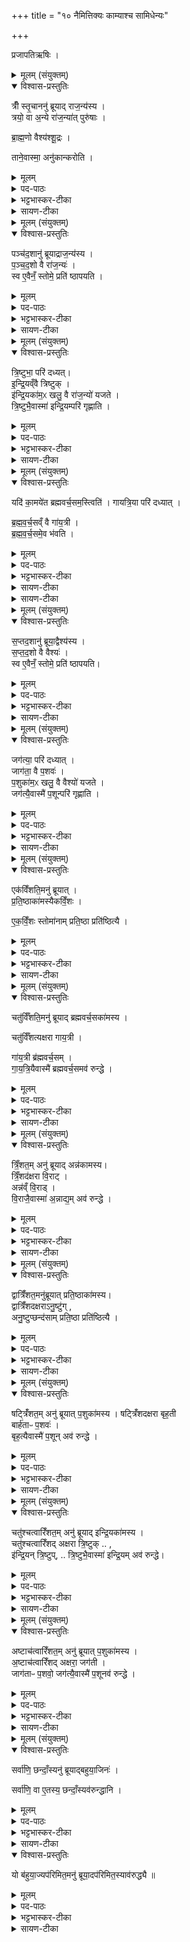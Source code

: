 +++
title = "१० नैमित्तिक्यः काम्याश्च सामिधेन्यः"

+++

प्रजापतिऋषिः ।


<details><summary>मूलम् (संयुक्तम्)</summary>

त्रीँ स्तृ॒चाननु॑ ब्रूयाद्राज॒न्य॑स्य॒ त्रयो॒ वा अ॒न्ये रा॑ज॒न्या॑त्पुरु॑षा ब्राह्म॒णो वैश्य॑श्शू॒द्रस्ताने॒वास्मा॒ अनु॑कान्करोति
</details>

<details open><summary>विश्वास-प्रस्तुतिः</summary>

त्रीँ स्तृ॒चाननु॑ ब्रूयाद् राज॒न्य॑स्य ।  
त्रयो॒ वा अ॒न्ये रा॑ज॒न्या॑त् पुरु॑षाः ।  

ब्रा॒ह्म॒णो वैश्य॑श्शू॒द्रः ।

ताने॒वास्मा॒ अनु॑कान्करोति ।  
</details>

<details><summary>मूलम्</summary>

त्रीँ स्तृ॒चाननु॑ ब्रूयाद् राज॒न्य॑स्य ।  

त्रयो॒ वा अ॒न्ये  रा॑ज॒न्या॑त्  पुरु॑षाः।  

ब्रा॒ह्म॒णो वैश्य॑श्शू॒द्रः ।

ताने॒वास्मा॒ अनु॑कान्करोति ।  
</details>


<details><summary>पद-पाठः</summary>

त्रीन् । तृ॒चान् । अन्विति॑ । ब्रू॒या॒त् । रा॒ज॒न्य॑स्य ।  

त्रयः॑ । वै । अ॒न्ये । रा॒ज॒न्या॑त् । पुरु॑षाः ।   

ब्रा॒ह्म॒णः । वैश्यः॑ । शू॒द्रः ।   

तान् । ए॒व । अ॒स्मै॒ । अनु॑का॒नित्यनु॑-का॒न् । क॒रो॒ति॒ ।
</details>

<details><summary>भट्टभास्कर-टीका</summary>

1पुनरपि सामिधेनीरेवाधिकृत्योच्यते - **त्रींस्तृचानिति ॥** 
नवेत्यवचनादावृत्तौ एव नवर्चः । आद्यास्तिस्रः तिसृभिरुक्ता इत्येके । त्रित्वान्वयात् ब्राह्मणादीन् अस्यानुकान् कमितॄन् करोति । 'अनुकाभिक' इति निपात्यते ॥
</details>

<details><summary>सायण-टीका</summary>

तत्र राजन्यं निमित्तीकृत्य विधत्ते-   **त्री ँ स्तृचानिति।**  
प्र वो वाजा इत्येका त्रिरावृत्तत्वात् ( त्ता)।   
अग्न आयाहीत्येकस्तृचः। त्वं वरुण इत्येका परिधानीया त्रिरावृत्ता। एवं त्रयस्तृचाः।  
तेन तृचानां त्रित्वेन राजन्यव्यतिरिक्तान्ब्राह्मणादींस्त्रीन्वर्णान्राजन्यस्यानुकूलान्करोति।
</details>

<details><summary>मूलम् (संयुक्तम्)</summary>

पञ्च॑द॒शानु॑ ब्रूयाद्राज॒न्य॑स्य पञ्चद॒शो वै रा॑ज॒न्य॑स्स्व ए॒वैनँ॒ स्तोमे॒ प्रति॑ ष्ठापयति
</details>

<details open><summary>विश्वास-प्रस्तुतिः</summary>

पञ्च॑द॒शानु॑ ब्रूयाद्राज॒न्य॑स्य ।  
प॒ञ्च॒द॒शो वै रा॑ज॒न्यः॑ ।  
स्व ए॒वैनँ॒ स्तोमे॒ प्रति॑ ष्ठापयति ।  
</details>

<details><summary>मूलम्</summary>

पञ्च॑द॒शानु॑ ब्रूयाद्राज॒न्य॑स्य ।  
प॒ञ्च॒द॒शो वै रा॑ज॒न्यः॑ ।  
स्व ए॒वैनँ॒ स्तोमे॒ प्रति॑ ष्ठापयति ।  
</details>

<details><summary>पद-पाठः</summary>

पञ्च॑द॒शेति॒ पञ्च॑-द॒श॒ । अन्विति॑ । ब्रू॒या॒त् । रा॒ज॒न्य॑स्य ।  
प॒ञ्च॒द॒श इति॑ पञ्च-द॒शः । वै । रा॒ज॒न्यः॑ ।  
स्वे । ए॒व । ए॒न॒म् । स्तोमे॑ । प्रतीति॑ । स्था॒प॒य॒ति॒ ।
</details>

<details><summary>भट्टभास्कर-टीका</summary>

2पञ्चदशो वा इति ॥ प्रजापतेरुरोबाहुप्रभवत्वाद्द्वयोः । पूर्वेण सहास्य विकल्पः ॥
</details>

<details><summary>सायण-टीका</summary>

पक्षान्तरं विधत्ते-  **पञ्चादशानु ब्रूयादिति।** प्रजापतेरुरसो बाहुभ्यां च पञ्चदशस्तोमस्य राजन्यस्य चोत्पन्नत्वादसौ स्तोमो राजन्यस्य स्वकीयः । यद्यपि पञ्चदश सामिधेनीरन्वाहेति वर्णत्रयसाधारणवचनेनैवायं पक्षः प्राप्तस्तथाऽपि त्रीँ स्तृचानित्यनेन विशेषवचननेन नित्यबाधप्राप्तौ विकल्पार्थं पञ्चदशेति प्रतिप्रसवो विधीयते। 
</details>

<details><summary>मूलम् (संयुक्तम्)</summary>

त्रि॒ष्टुभा॒ परि॑ दध्यादिन्द्रि॒यव्ँवै त्रि॒ष्टुगि॑न्द्रि॒यका॑म॒ᳵ खलु॒ वै रा॑ज॒न्यो॑ यजते त्रि॒ष्टुभै॒वास्मा॑ इन्द्रि॒यम्परि॑ गृह्णाति 
</details>

<details open><summary>विश्वास-प्रस्तुतिः</summary>

त्रि॒ष्टुभा॒ परि॑ दध्यत्।  
इ॒न्द्रि॒यव्ँवै त्रिष्टुक् ।  
इ॑न्द्रि॒यका॑म॒ᳵ खलु॒ वै रा॑ज॒न्यो॑ यजते ।  
त्रि॒ष्टुभै॒वास्मा॑ इन्द्रि॒यम्परि॑ गृह्णाति ।  

</details>

<details><summary>मूलम्</summary>

त्रि॒ष्टुभा॒ परि॑ दध्यत्।  
इ॒न्द्रि॒यव्ँवै त्रिष्टुक् ।  
इ॑न्द्रि॒यका॑म॒ᳵ खलु॒ वै रा॑ज॒न्यो॑ यजते ।  
त्रि॒ष्टुभै॒वास्मा॑ इन्द्रि॒यम्परि॑ गृह्णाति ।  

</details>

<details><summary>पद-पाठः</summary>


त्रि॒ष्टुभा॑ । परीति॑ । द॒ध्या॒त् ।  
इ॒न्द्रि॒यम् । वै । त्रि॒ष्टुक् ।  
इ॒न्द्रि॒यका॑म॒ इती॑न्द्रि॒य-का॒मः॒ । खलु॑ । वै । रा॒ज॒न्यः॑ । य॒ज॒ते॒ ।  
त्रि॒ष्टुभा॑ । ए॒व । अ॒स्मै॒ । इ॒न्द्रि॒यम् । परीति॑ । गृ॒ह्णा॒ति॒ ।   

</details>


<details><summary>भट्टभास्कर-टीका</summary>

3त्रिष्टुभेति ॥ 'र्त्वं वरुण उत' इति ।  
**इन्द्रिर्यं वा इति ।** तद्धेतुत्त्वात्ताच्छब्द्यम् ॥
</details>

<details><summary>सायण-टीका</summary>

त्वं वरुण इत्येतां परिधानीयां विधत्ते—  **त्रिष्टुभा परीति।**   
त्रिष्टुभ इन्द्रेण सहोत्पन्नत्वात्तत्संबन्धीन्द्रियरूपत्वम्। राजन्यस्य युयुत्सत्वादिन्द्रियसामर्थ्यकामः।  

राजन्यस्य नित्यां परिधानीयां विधाय काम्यां विधत्ते—  
**यदि कामयेतेति।**
</details>

<details><summary>मूलम् (संयुक्तम्)</summary>

यदि॑ का॒मये॑त [57]  ब्र॒ह्म॒व॒र्च॒सम॒स्त्विति॑  गायत्रि॒या परि॑ दध्याद्ब्रह्मवर्च॒सव्ँवै गा॑य॒त्री ब्र॑ह्मवर्च॒समे॒व भ॑वति
</details>

<details open><summary>विश्वास-प्रस्तुतिः</summary>


यदि॑ का॒मये॑त ब्रह्मवर्च॒सम॒स्त्विति॑ ।
गायत्रि॒या परि॑ दध्यात् ।  

ब्र॒ह्म॒व॒र्च॒सव्ँ वै  गा॑य॒त्री ।  
ब्र॒ह्म॒व॒र्च॒समे॒व भ॑वति ।  
</details>

<details><summary>मूलम्</summary>

यदि॑ का॒मये॑त ब्रह्मवर्च॒सम॒स्त्विति॑ ।
गायत्रि॒या परि॑ दध्यात् ।  

ब्र॒ह्म॒व॒र्च॒सव्ँवै  गा॑य॒त्री ।  
ब्र॒ह्म॒व॒र्च॒समे॒व भ॑वति ।  
</details>


<details><summary>पद-पाठः</summary>

यदि॑ । का॒मये॑त । ब्र॒ह्म॒व॒र्च॒समिति॑ ब्रह्म-व॒र्च॒सम् । अ॒स्तु॒ । इति॑ ।   
गा॒य॒त्रि॒या । परीति॑ । द॒ध्या॒त् ।

ब्र॒ह्म॒व॒र्च॒समिति॑ ब्रह्म-व॒र्च॒सम् । वै । गा॒य॒त्री ।  
ब्र॒ह्म॒व॒र्च॒समिति॑ ब्रह्म-व॒र्च॒सम् । ए॒व । भ॒व॒ति॒ ।
</details>

<details><summary>भट्टभास्कर-टीका</summary>

4गायत्रियेति ॥ 'आजुहोत' इत्येतया । 'पृथुपाजाः' 'तंसबाधः' इत्येते धाय्यास्थाने निधेये ॥
</details>

<details><summary>सायण-टीका</summary>

राजन्यस्य नित्यां परिधानीयां विधाय काम्यां विधत्ते—  **यदि कामयेतेति।**
</details>

<details><summary>सायण-टीका</summary>

आजुहोत दुवस्यतेत्येषा गायत्री। तत्सवितुरित्यस्या गायत्र्या उपदेशेन ब्रह्मवर्चसनिष्पत्तेस्तस्य गायत्रीरूपत्वम्।  
</details>

<details><summary>मूलम् (संयुक्तम्)</summary>

स॒प्तद॒शानु॑ ब्रूया॒द्वैश्य॑स्य सप्तद॒शो वै वैश्य॒स्स्व ए॒वैनँ॒ स्तोमे॒ प्रति॑ ष्ठापयति
</details>

<details open><summary>विश्वास-प्रस्तुतिः</summary>


स॒प्तद॒शानु॑ ब्रूया॒द्वैश्य॑स्य ।  
स॒प्त॒द॒शो वै वैश्यः॑ ।  
स्व ए॒वैनँ॒ स्तोमे॒ प्रति॑ ष्ठापयति।
</details>

<details><summary>मूलम्</summary>
 
स॒प्तद॒शानु॑ ब्रूया॒द्वैश्य॑स्य ।  
स॒प्त॒द॒शो वै वैश्यः॑ । 
स्व ए॒वैनँ॒ स्तोमे॒ प्रति॑ ष्ठापयति।
</details>


<details><summary>पद-पाठः</summary>

स॒प्तद॒शेति॑ स॒प्त-द॒श॒ । अन्विति॑ । ब्रू॒या॒त् । वैश्य॑स्य ।
स॒प्त॒द॒श इति॑ सप्त-द॒शः । वै । वैश्यः॑ ।  
स्वे । ए॒व । ए॒न॒म् । स्तोमे॑ । प्रतीति॑ । स्था॒प॒य॒ति॒ ।
</details>

<details><summary>भट्टभास्कर-टीका</summary>

5सप्तदशेति ॥ द्वयोरपि मध्यदेशप्रभवत्वात् प्रजापतेः ।
</details>

<details><summary>सायण-टीका</summary>

वैश्यं निमित्तीकृत्य विधत्ते—  **सप्तदशानु ब्रूयादिति।**  
“समिध्यमानो अध्वरे” “समिद्धो अग्नआहुत” इत्यनयोर्मध्ये “पृथुपाजा मर्त्यः” “तँ सबाधो यतस्रुचः” इत्येतयोर्धाय्ययोः प्रक्षेपेण सप्तदशसंख्यानिष्पत्तिः। प्रजापतेर्मध्यदेशात्सप्तदशस्तोमवैश्ययोरुत्पन्नत्वात्सप्तदशस्तोमस्तदीयः। 
</details>

<details><summary>मूलम् (संयुक्तम्)</summary>

जग॑त्या॒ परि॑ दध्या॒ज्जाग॑ता॒ वै प॒शवᳶ॑ प॒शुका॑म॒ᳵ खलु॒ वै वैश्यो॑ यजते॒ जग॑त्यै॒वास्मै॑ प॒शून्परि॑ गृह्णाति
</details>

<details open><summary>विश्वास-प्रस्तुतिः</summary>

जग॑त्या॒ परि॑ दध्यात् ।   
जाग॑ता॒ वै प॒शवः॑  ।  
प॒शुका॑म॒ᳵ खलु॒ वै वैश्यो॑ यजते ।  
जग॑त्यै॒वास्मै॑ प॒शून्परि॑ गृह्णाति ।  
</details>

<details><summary>मूलम्</summary>

जग॑त्या॒ परि॑ दध्यात् ।   
जाग॑ता॒ वै प॒शवः॑  ।  
प॒शुका॑म॒ᳵ खलु॒ वै वैश्यो॑ यजते ।  
जग॑त्यै॒वास्मै॑ प॒शून्परि॑ गृह्णाति ।  
</details>

<details><summary>पद-पाठः</summary>

जग॑त्या । परीति॑ । द॒ध्या॒त् ।  
जाग॑ताः । वै । प॒शवः॑ ।  
प॒शुका॑म॒ इति॑ प॒शु-का॒मः॒ । खलु॑ । वै । वैश्यः॑ । य॒ज॒ते॒ ।   
जग॑त्या । ए॒व । अ॒स्मै॒ । प॒शून् । परीति॑ । गृ॒ह्णा॒ति॒ ।  
</details>

<details><summary>भट्टभास्कर-टीका</summary>

जगत्येति । 'जनस्य गोपाः' इत्येतया, जगतीशब्द उत्सादिः ॥
</details>

<details><summary>सायण-टीका</summary>

वैश्यस्य समिध्यमानो अमृतस्य राजसीत्येतां परिधानीयां विधत्ते-  **जगत्या परीति।** 
जगत्यनुष्ठानलब्धत्वात्पशूनां जागतत्वम्। वैश्यस्य क्षीरदध्यादिविक्रयाय पशुकामत्वं प्रसिद्धम्। 
</details>

<details><summary>मूलम् (संयुक्तम्)</summary>

एक॑विँशति॒मनु॑ ब्रूयात्प्रति॒ष्ठाका॑मस्यैकविँ॒शस्स्तोमा॑नाम्प्रति॒ष्ठा प्रति॑ष्ठित्यै [58]  
</details>

<details open><summary>विश्वास-प्रस्तुतिः</summary>

एक॑विँशति॒मनु॑ ब्रूयात् ।  
प्र॒ति॒ष्ठाका॑मस्यैकविँ॒शः ।   

ए॒क॒विँ॒शः स्तोमा॑नाम् प्रति॒ष्ठा प्रति॑ष्ठित्यै । 
</details>

<details><summary>मूलम्</summary>

एक॑विँशति॒मनु॑ ब्रूयात् ।  
प्र॒ति॒ष्ठाका॑मस्य ।

ए॒क॒विँ॒शः स्तोमा॑नाम्प्रति॒ष्ठा प्रति॑ष्ठित्यै ।     
</details>

<details><summary>पद-पाठः</summary>

एक॑विँशति॒मित्येक॑-विँ॒श॒ति॒म् । अन्विति॑ । ब्रू॒या॒त् ।  
प्र॒ति॒ष्ठाका॑म॒स्येति॑ प्रति॒ष्ठा-का॒म॒स्य॒ ।

ए॒क॒विँ॒श इत्ये॑क-विँ॒शः । स्तोमा॑नाम् । प्र॒ति॒ष्ठेति॑ प्रति-स्था । प्रति॑ष्ठित्या॒ इति॒ प्रति॑-स्थि॒त्यै॒ ।
</details>


<details><summary>भट्टभास्कर-टीका</summary>

6एकविंशतिमिति ॥ पञ्चदशत्वान्वयात्  प्रथमोत्तमावृत्तिवत् एतासामेवावृत्त्या एकविंशत्याद्यभिमतसङ्ख्यापूरणमिति केचित् ।  

'युक्ष्वा हि' इत्यादि नव सामिधेनीति केचित् ।   

**स्तोमानां प्रतिष्ठेति ।** त्रिवृत्पञ्चदशसप्तदशानां प्रधानस्तोमानां, तत्र अनुगतत्वात् ॥
</details>

<details><summary>सायण-टीका</summary>

नैमित्तिकीं विधाय काम्यां विधत्ते— **एकवि ँ शतिमिति।**
अत्र संख्यापूरणं संप्रदायविद्भिरेवमुक्तम् –  

एकाविंशत्यादिषु प्रथमाया उत्तरे द्वे ईडे अग्निमित्यादिके। अथाग्न आयाहीत्यादि।   

अथ त्वामग्ने पुष्करादधि इति त्रयस्तृचाः।  
अग्निमग्निमित्येकादश। पृथु पाजा इत्यष्टौ। अष्टाचत्वारिंशत्यक्षरस्य दाशतय्यास्तिस्र आगमयितव्याः। एकविंशत्यादिषु कार्येषु एतासां यथार्थमागम इति।   

अस्यायमर्थः— यदा सामिधेनीबुद्धिरपेक्षिता तदाऽऽभ्नातायाः प्र वो वाजा इत्यस्या उपरीडे अग्निमित्यादिकं द्वयं प्रक्षेपणीयम्। तत ऊर्ध्वम् अग्न आयाहीत्यादिकं यथाम्नातं पठितम्। तत्र समिध्यमानसमिद्धवत्योर्मध्ये त्वामग्नइत्यादिका उदाहृताः प्रक्षेपणीयाः। यावतीनां प्रक्षेपेण संख्या पूर्यते तत्प्रमाणवतीनां प्रक्षेप इति।   

मीमांसकास्तु *धाय्यासंज्ञकानामेव समिध्यमानसमिद्धवत्योर्मध्ये प्रक्षेपः। इतरानां त्वन्ते प्रक्षेपमाहुः। तत्रापि परिधानीयाया उत्तमायाः प्रागेवेत्ययं विशेषो द्रष्टव्यः। त्रिवृत्पञ्चदशसप्तदशानां संख्या चतुर्थ एकविंशस्तोमेऽन्तर्भूतेति स स्तोमः इतरेषां **स्तोमानां प्रतिष्ठा**।   

_______________  
* अत्र ख. पुस्तके याज्यासंज्ञकानामिति पाठान्तरम्।
</details>

<details><summary>मूलम् (संयुक्तम्)</summary>

चतु॑र्विँशति॒मनु॑ ब्रूयाद्ब्रह्मवर्च॒सका॑मस्य॒ चतु॑र्विँशत्यक्षरा गाय॒त्री गा॑य॒त्री ब्र॑ह्मवर्च॒सङ्गायत्रि॒यैवास्मै॑ ब्रह्मवर्च॒समव॑ रुन्द्धे
</details>

<details open><summary>विश्वास-प्रस्तुतिः</summary>

चतु॑र्विँशति॒मनु॑ ब्रूयाद् ब्रह्मवर्च॒सका॑मस्य ।  

चतु॑र्विँशत्यक्षरा गाय॒त्री ।  

गा॑य॒त्री ब्र॑ह्मवर्च॒सम्  ।  
गा॒य॒त्रि॒यैवास्मै॑ ब्रह्मवर्च॒समव॑ रुन्द्धे ।
</details>

<details><summary>मूलम्</summary>

चतु॑र्विँशति॒मनु॑ ब्रूयाद् ब्रह्मवर्च॒सका॑मस्य ।  

चतु॑र्विँशत्यक्षरा गाय॒त्री ।  

गा॑य॒त्री ब्र॑ह्मवर्च॒सम् ।  
गा॒य॒त्रि॒यैवास्मै॑ ब्रह्मवर्च॒समव॑ रुन्द्धे ।
</details>

<details><summary>पद-पाठः</summary>

चतु॑र्विँशति॒मिति॒ चतुः॑-विँ॒श॒ति॒म् । अन्विति॑ । ब्रू॒या॒त् ।   
ब्र॒ह्म॒व॒र्च॒सका॑म॒स्येति॑ ब्रह्मवर्च॒स-का॒म॒स्य॒ ।
चतु॑र्विँशत्यक्ष॒रेति॒ चतु॑र्विँशति-अ॒क्ष॒रा॒ । गा॒य॒त्री ।  

गा॒य॒त्री । ब्र॒ह्म॒व॒र्च॒समिति॑ ब्रह्म-व॒र्च॒सम् ।  

गा॒य॒त्रि॒या । ए॒व । अ॒स्मै॒ । ब्र॒ह्म॒व॒र्च॒समिति॑ ब्रह्म-व॒र्च॒सम् । अवेति॑ । रु॒न्द्धे॒ ।
</details>


<details><summary>भट्टभास्कर-टीका</summary>

7चतुर्विंशतिमित्यादि ॥ गतम् ॥
</details>

<details><summary>सायण-टीका</summary>

फलान्तराय विधत्ते—  **चतुर्वि ँ शतिमिति।** 
</details>

<details><summary>मूलम् (संयुक्तम्)</summary>

त्रिँ॒शत॒मनु॑ ब्रूया॒दन्न॑कामस्य त्रिँ॒शद॑क्षरा वि॒राडन्न॑व्ँवि॒राड्वि॒राजै॒वास्मा॑ अ॒न्नाद्य॒मव॑ रुन्द्धे
</details>

<details open><summary>विश्वास-प्रस्तुतिः</summary>

त्रिँ॒शत॒म् अनु॑ ब्रूयाद्  अन्न॑कामस्य।  
त्रिँ॒शद॑क्षरा वि॒राट् ।  
अन्न॑व्ँ वि॒राड् ।  
वि॒राजै॒वास्मा॑ अ॒न्नाद्य॒म् अव॑ रुन्द्धे ।  
</details>

<details><summary>मूलम्</summary>

त्रिँ॒शत॒म् अनु॑ ब्रूयाद् अन्न॑कामस्य ।  
त्रिँ॒शद॑क्षरा वि॒राट् ।   
अन्न॑व्ँ वि॒राड्  । 
वि॒राजै॒वास्मा॑ अ॒न्नाद्य॒मव॑ रुन्द्धे ।  
</details>

<details><summary>पद-पाठः</summary>

त्रिँ॒शत॑म् । अन्विति॑ । ब्रू॒या॒त् । अन्न॑काम॒स्येत्यन्न॑-का॒म॒स्य॒ ।
त्रिँ॒शद॑क्ष॒रेति॑ त्रिँ॒शत्-अ॒क्ष॒रा॒ । वि॒राडिति॑ वि-राट् ।  

अन्न॑म् । वि॒राडिति॑ वि-राट् ।  
वि॒राजेति॑ वि-राजा॑ । ए॒व । अ॒स्मै॒ । अ॒न्नाद्य॒मित्य॑न्न-अद्य॑म् । अवेति॑ । रु॒न्द्धे॒ ।
</details>

<details><summary>भट्टभास्कर-टीका</summary>

8त्रिंशदक्षरा विराडिति ॥ त्रिभिः दशकैः विराडिति ॥
</details>

<details><summary>सायण-टीका</summary>

पुनरपि फलान्तराय विधत्ते—   **त्रि ँ शतमिति।** दशाक्षरैस्त्रिभिः पादैर्विराजस्त्रिंशदक्षरत्वम्। तच्छान्दोनुष्ठानेनान्नस्य लभ्यत्वात्तस्य च्छन्दसोऽन्नत्वम्। 
</details>

<details><summary>मूलम् (संयुक्तम्)</summary>

द्वात्रिँ॑शत॒मनु॑ब्रूयात्प्रति॒ष्ठाका॑मस्य॒ द्वात्रिँ॑शदक्षराऽनु॒ष्टु॑गनु॒ष्टुप्छन्द॑साम्प्रति॒ष्ठा प्रति॑ष्ठित्यै
 
</details>

<details open><summary>विश्वास-प्रस्तुतिः</summary>

द्वात्रिँ॑शत॒मनु॑ब्रूयात् प्रति॒ष्ठाका॑मस्य।  
द्वात्रिँ॑शदक्षराऽनु॒ष्टु॑ग् ,  
अनु॒ष्टुप्छन्द॑साम् प्रति॒ष्ठा प्रति॑ष्ठित्यै ।   
</details>

<details><summary>मूलम्</summary>

द्वात्रिँ॑शत॒मनु॑ब्रूयात् प्रति॒ष्ठाका॑मस्य।  
द्वात्रिँ॑शदक्षराऽनु॒ष्टु॑ग् ,  
अनु॒ष्टुप्छन्द॑साम् प्रति॒ष्ठा प्रति॑ष्ठित्यै ।   ।   
</details>


<details><summary>पद-पाठः</summary>

द्वात्रिँ॑शतम् । अन्विति॑ । ब्रू॒या॒त् । प्र॒ति॒ष्ठाका॑म॒स्येति॑ प्रति॒ष्ठा-का॒म॒स्य॒ । 

द्वात्रिँ॑शदक्ष॒रेति॒ द्वात्रिँ॑शत्-अ॒क्ष॒रा॒ । अ॒नु॒ष्टुगित्य॑नु-स्तुक् ।   

अ॒नु॒ष्टुबित्य॑नु-स्तुप् । छन्द॑साम् । प्र॒ति॒ष्ठेति॑ प्रति-स्था । प्रति॑ष्ठित्या॒ इति॒ प्रति॑-स्थि॒त्यै॒ । 
</details>

<details><summary>भट्टभास्कर-टीका</summary>

9छन्दसां प्रतिष्ठेति ॥ 'वाग्वा अनुष्टुप्' इति तस्याः सर्ववाङ्मयत्वात् ॥
</details>

<details><summary>सायण-टीका</summary>

पुनः फलान्तराय विधत्ते—   **द्वात्रि ँ शतमिति।**  

अन्यत्र वाग्वा अनुष्टुगिति श्रवणाद्वाग्रूपत्वमनुष्टुभः।  
वाचि सर्वेवां छन्दसामन्तर्भावादनुष्टुवितरच्छन्दसां प्रतिष्ठा।  
</details>

<details><summary>मूलम् (संयुक्तम्)</summary>

षट्त्रिँ॑शत॒मनु॑ ब्रूयात्प॒शुका॑मस्य॒ षट्त्रिँ॑शदक्षरा बृह॒ती बार्ह॑ताᳶ प॒शवो॑ बृह॒त्यैवास्मै॑ प॒शून् [59]  अव॑ रुन्द्धे  
</details>

<details open><summary>विश्वास-प्रस्तुतिः</summary>

षट्त्रिँ॑शत॒म् अनु॑ ब्रूयात् प॒शुका॑मस्य ।
षट्त्रिँ॑शदक्षरा बृह॒ती   
बार्ह॑ताᳶ प॒शवः॑ ।  
बृह॒त्यैवास्मै॑ प॒शून् अव॑ रुन्द्धे ।  
</details>

<details><summary>मूलम्</summary>

षट्त्रिँ॑शत॒मनु॑ ब्रूयात् प॒शुका॑मस्य ।
षट्त्रिँ॑शदक्षरा बृह॒ती   
बार्ह॑ताᳶ प॒शवः॑ ।  
बृह॒त्यैवास्मै॑ प॒शून् अव॑ रुन्द्धे । 
</details>


<details><summary>पद-पाठः</summary>

षट्त्रिँ॑शत॒मिति॒ षट्-त्रिँ॒श॒त॒म् । अन्विति॑ । ब्रू॒या॒त् । प॒शुका॑म॒स्येति॑ प॒शु-का॒म॒स्य॒ ।  
षट्त्रिँ॑शदक्ष॒रेति॒ षट्त्रिँ॑शत्-अ॒क्ष॒रा॒ । बृ॒ह॒ती । 
बार्ह॑ताः । प॒शवः॑ ।   
बृ॒ह॒त्या । ए॒व । अ॒स्मै॒ । प॒शून् । अवेति॑ । रु॒न्द्धे॒ ।
</details>

<details><summary>भट्टभास्कर-टीका</summary>

10बृहतीशब्दोऽप्युत्सादिः । वृहत्याः पशव्यत्वात् बार्हतत्वं पशूनाम् ॥
</details>

<details><summary>सायण-टीका</summary>

पुनः फलान्तराय विधत्ते—   **षट्त्रिँ शतमिति।** पशूनां बृहतीच्छन्दसोऽनुष्ठानेन लभ्यत्वाब्दार्हतत्वम्। 
</details>

<details><summary>मूलम् (संयुक्तम्)</summary>

चतु॑श्चत्वारिँशत॒मनु॑ ब्रूयादिन्द्रि॒यका॑मस्य॒ चतु॑श्चत्वारिँशदक्षरा त्रि॒ष्टुगि॑न्द्रि॒यन्त्रि॒ष्टुप्त्रि॒ष्टुभै॒वास्मा॑ इन्द्रि॒यमव॑ रुन्द्धे
</details>

<details open><summary>विश्वास-प्रस्तुतिः</summary>

चतु॑श्चत्वारिँशत॒म् अनु॑ ब्रूयाद् इन्द्रि॒यका॑मस्य ।  
चतु॑श्चत्वारिँशद् अक्षरा त्रि॒ष्टुक् .. ,  
इ॑न्द्रि॒यन् त्रि॒ष्टुप्,  ..
त्रि॒ष्टुभै॒वास्मा॑ इन्द्रि॒यम् अव॑ रुन्द्धे।
</details>

<details><summary>मूलम्</summary>

चतु॑श्चत्वारिँशत॒मनु॑ ब्रूयाद् इन्द्रि॒यका॑मस्य ।  
चतु॑श्चत्वारिँशदक्षरा त्रि॒ष्टुक् .. ,  
इ॑न्द्रि॒यन्त्रि॒ष्टुप्,  ..
त्रि॒ष्टुभै॒वास्मा॑ इन्द्रि॒यमव॑ रुन्द्धे।
</details>

<details><summary>पद-पाठः</summary>

चतु॑श्चत्वारिँशत॒मिति॒ चतुः॑-च॒त्वा॒रिँ॒श॒त॒म् । अन्विति॑ । ब्रू॒या॒त् । इ॒न्द्रि॒यका॑म॒स्येती॑न्द्रि॒य-का॒म॒स्य॒ ।  
चतु॑श्चत्वारिँशदक्ष॒रेति॒ चतु॑श्चत्वारिँशत्-अ॒क्ष॒रा॒ । त्रि॒ष्टुक् ।  
इ॒न्द्रि॒यम् । त्रि॒ष्टुप् । 
त्रि॒ष्टुभा॑ । ए॒व । अ॒स्मै॒ । इ॒न्द्रि॒यम् । अवेति॑ । रु॒न्द्धे॒ ।
</details>


<details><summary>भट्टभास्कर-टीका</summary>

11इन्द्रिर्यं त्रिष्टुबिति ॥ इन्द्रियत्रिष्टुभोस्समानप्रभवत्वात् ॥
</details>

<details><summary>सायण-टीका</summary>

फलान्तराय विधत्ते—   **चतुश्चत्वारि ँ शतमिति।**
</details>

<details><summary>मूलम् (संयुक्तम्)</summary>

अष्टाच॑त्वारिँशत॒मनु॑ ब्रूयात्प॒शुका॑मस्या॒ष्टाच॑त्वारिँशदक्षरा॒ जग॑ती॒ जाग॑ताᳶ प॒शवो॒ जग॑त्यै॒वास्मै॑ प॒शूनव॑ रुन्द्धे
</details>

<details open><summary>विश्वास-प्रस्तुतिः</summary>

अष्टाच॑त्वारिँशत॒म् अनु॑ ब्रूयात् प॒शुका॑मस्य ।    
अ॒ष्टाच॑त्वारिँशद् अक्षरा॒ जग॑ती ।  
जाग॑ताᳶ प॒शवो॒ जग॑त्यै॒वास्मै॑ प॒शूनव॑ रुन्द्धे ।  
</details>

<details><summary>मूलम्</summary>

अष्टाच॑त्वारिँशत॒मनु॑ ब्रूयात् प॒शुका॑मस्य ।    
अ॒ष्टाच॑त्वारिँशदक्षरा॒ जग॑ती ।  
जाग॑ताᳶ प॒शवो॒ जग॑त्यै॒वास्मै॑ प॒शूनव॑ रुन्द्धे ।  
</details>

<details><summary>पद-पाठः</summary>

अ॒ष्टाच॑त्वारिँशत॒मित्य॒ष्टा-च॒त्वा॒रिँ॒श॒त॒म् । अन्विति॑ । ब्रू॒या॒त् । प॒शुका॑म॒स्येति॑ प॒शु-का॒म॒स्य॒ ।  
अ॒ष्टाच॑त्वारिँशदक्ष॒रेत्य॒ष्टाच॑त्वारिँशत्-अ॒क्ष॒रा॒ । जग॑ती ।  
जाग॑ताः । प॒शवः॑ ।  
जग॑त्या । ए॒व । अ॒स्मै॒ । प॒शून् । अवेति॑ । रु॒न्द्धे॒ । 
</details>


<details><summary>भट्टभास्कर-टीका</summary>

12जगत्या इति ॥ जगत्याः पशव्यत्वात् ॥
</details>

<details><summary>सायण-टीका</summary>

पुनः फलान्तराय विधत्ते-   **अष्टाचत्वारि ँ शतमिति।** 
</details>

<details><summary>मूलम् (संयुक्तम्)</summary>

सर्वा॑णि॒ छन्दाँ॒स्यनु॑ ब्रूयाद्बहुया॒जिन॒स्सर्वा॑णि॒ वा ए॒तस्य॒ छन्दाँ॒स्यव॑रुन्द्धानि॒ यो ब॑हुया॒ज्यप॑रिमित॒मनु॑ ब्रूया॒दप॑रिमित॒स्याव॑रुद्ध्यै ॥ [60]  
</details>

<details open><summary>विश्वास-प्रस्तुतिः</summary>

सर्वा॑णि॒ छन्दाँ॒स्यनु॑ ब्रूयाद्बहुया॒जिनः॑ ।   

सर्वा॑णि॒ वा ए॒तस्य॒ छन्दाँ॒स्यव॑रुन्द्धानि ।  
</details>

<details><summary>मूलम्</summary>

सर्वा॑णि॒ छन्दाँ॒स्यनु॑ ब्रूयाद्बहुया॒जिनः॑ ।   

सर्वा॑णि॒ वा ए॒तस्य॒ छन्दाँ॒स्यव॑रुन्द्धानि ।  
</details>


<details><summary>पद-पाठः</summary>

सर्वा॑णि । छन्दाँ॑सि । अन्विति॑ । ब्रू॒या॒त् । ब॒हु॒या॒जिन॒ इति॑ बहु-या॒जिनः॑ ।  

सर्वा॑णि । वै । ए॒तस्य॑ । छन्दाँ॑सि । अव॑रुद्धा॒नीत्यव॑-रु॒द्धा॒नि॒ । 
</details>

<details><summary>भट्टभास्कर-टीका</summary>

13बहुयाजिन इति ॥ सोमयाजी बहूयाजी, तस्य सर्वाणि गायत्र्यादीनि जगत्यन्तानि छन्दांस्यवरुद्धानि ।
</details>

<details><summary>सायण-टीका</summary>

सोमयाजिनमधिकृत्य विधत्ते—   **सर्वाणि छन्दा ँ सीति।** 

बहुभिदर्क्षिणीयादिभिरिष्टिभिरग्नीषोमीयादिपशुभिरैन्द्रवायवादिग्रहैश्च यजत इति बहुयाजी। एतस्य बहुयाजिनः सवनत्रयेगायत्र्युष्णिगनुष्टुब्जगतीरूपाणि सर्वाणि च्छन्दांस्यवरुद्धानि भवन्ति। तस्मात्सोमयाजी यदा दर्शपूर्णमासावनुतिष्ठति तदा तस्य त्रीणि च्छन्दांस्यनुब्रुयात्।  
‘समिध्यमानः प्रथमोऽनुधर्मः’ इत्येषा त्रिष्टुप्। ‘त्वामग्ने प्र दिव आहुतं घृतेन’ इत्येषा जगती। एतदुभयं समिद्धवत्याः पूर्वं पठनीयम्।   
</details>

<details open><summary>विश्वास-प्रस्तुतिः</summary>

यो ब॑हुया॒ज्यप॑रिमित॒मनु॑ ब्रूया॒दप॑रिमित॒स्याव॑रुद्ध्यै ॥
</details>

<details><summary>मूलम्</summary>

यो ब॑हुया॒ज्यप॑रिमित॒मनु॑ ब्रूया॒दप॑रिमित॒स्याव॑रुद्ध्यै ॥
</details>

<details><summary>पद-पाठः</summary>

यः । ब॒हु॒या॒जीति॑ बहु-या॒जी । अप॑रिमित॒मित्यप॑रि-मि॒त॒म् । अन्विति॑ । ब्रू॒या॒त् ।   
अप॑रिमित॒स्येत्यप॑रि-मि॒त॒स्य॒ । अव॑रुद्ध्या॒ इत्यव॑-रु॒द्ध्यै॒ ॥ 
</details>

<details><summary>भट्टभास्कर-टीका</summary>

अपरिमितमिति । नवाद्यष्टाचत्वारिंशदन्तोक्तसङ्ख्यापरिच्छेदरहितं अपरिच्छिन्नस्य फलस्याप्यै भवति ॥

इति द्वितीये पञ्चमे दशमोऽनुवाकः ॥
</details>

<details><summary>सायण-टीका</summary>

तस्य सोमयाजिनस्त्री ँ स्तृचानित्यनुवाकेऽष्टाचत्वारि ँशतमनुब्रुयादित्यन्तेयः संख्याविशेषस्तत्र स्वेच्छैव नियामिका, न तु वाचनिको नियमोऽस्तीत्येतद्विधत्ते-   **अपरिमितमिति।**  अपरिमितस्याधिकस्य फलस्येत्यर्थः। 

इति द्वितीये पञ्चमे दशमोऽनुवाकः ॥
</details>

